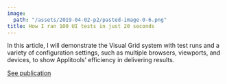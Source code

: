 ```yaml
---
image:
  path: "/assets/2019-04-02-p2/pasted-image-0-6.png"
title: How I ran 100 UI tests in just 20 seconds
---
```


In this article, I will demonstrate the Visual Grid system with test runs and a variety of configuration settings, such as multiple browsers, viewports, and devices, to show Applitools’ efficiency in delivering results.

[See publication](https://applitools.com/blog/fast-ui-testing)
